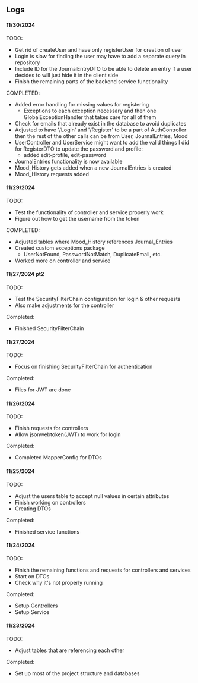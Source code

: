 ## Logs

#### 11/30/2024
TODO:
- Get rid of createUser and have only registerUser for creation of user
- Login is slow for finding the user may have to add a separate query in repository
- Include ID for the JournalEntryDTO to be able to delete an entry if a user decides to will just hide it in the client side
- Finish the remaining parts of the backend service functionality 

COMPLETED:
- Added error handling for missing values for registering
  - Exceptions to each exception necessary and then one GlobalExceptionHandler that takes care for all of them
- Check for emails that already exist in the database to avoid duplicates
- Adjusted to have '/Login' and '/Register' to be a part of AuthController then the rest of the other calls can be from User, JournalEntries, Mood
- UserController and UserService might want to add the valid things I did for RegisterDTO to update the password and profile:
  - added edit-profile, edit-password 
- JournalEntries functionality is now available
- Mood_History gets added when a new JournalEntries is created
- Mood_History requests added


#### 11/29/2024
TODO:
- Test the functionality of controller and service properly work
- Figure out how to get the username from the token

COMPLETED:
- Adjusted tables where Mood_History references Journal_Entries
- Created custom exceptions package
  - UserNotFound, PasswordNotMatch, DuplicateEmail, etc.
- Worked more on controller and service

#### 11/27/2024 pt2
TODO:
- Test the SecurityFilterChain configuration for login & other requests
- Also make adjustments for the controller

Completed:
- Finished SecurityFilterChain

#### 11/27/2024
TODO:
- Focus on finishing SecurityFilterChain for authentication

Completed:
- Files for JWT are done

#### 11/26/2024
TODO:
- Finish requests for controllers
- Allow jsonwebtoken(JWT) to work for login

Completed:
- Completed MapperConfig for DTOs

#### 11/25/2024
TODO:
- Adjust the users table to accept null values in certain attributes
- Finish working on controllers
- Creating DTOs

Completed:
- Finished service functions

#### 11/24/2024
TODO:
- Finish the remaining functions and requests for controllers and services
- Start on DTOs
- Check why it's not properly running

Completed:
- Setup Controllers
- Setup Service

#### 11/23/2024
TODO:
- Adjust tables that are referencing each other

Completed:
- Set up most of the project structure and databases
